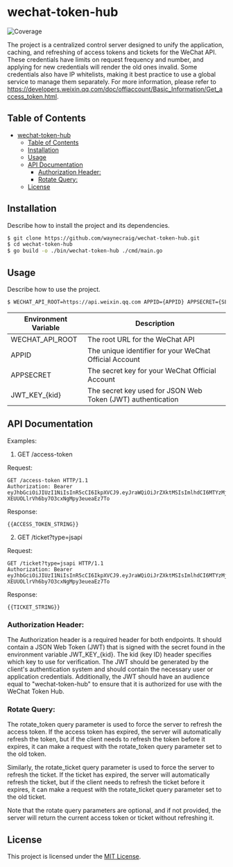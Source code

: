 # wechat-token-hub
![Coverage](https://img.shields.io/badge/Coverage-88.6%25-brightgreen)

 The project is a centralized control server designed to unify the application, caching, and refreshing of access tokens and tickets for the WeChat API. These credentials have limits on request frequency and number, and applying for new credentials will render the old ones invalid. Some credentials also have IP whitelists, making it best practice to use a global service to manage them separately. For more information, please refer to https://developers.weixin.qq.com/doc/offiaccount/Basic_Information/Get_access_token.html.

## Table of Contents

- [wechat-token-hub](#wechat-token-hub)
  - [Table of Contents](#table-of-contents)
  - [Installation](#installation)
  - [Usage](#usage)
  - [API Documentation](#api-documentation)
    - [Authorization Header:](#authorization-header)
    - [Rotate Query:](#rotate-query)
  - [License](#license)

## Installation

Describe how to install the project and its dependencies.

```sh
$ git clone https://github.com/waynecraig/wechat-token-hub.git
$ cd wechat-token-hub
$ go build -o ./bin/wechat-token-hub ./cmd/main.go
```

## Usage

Describe how to use the project.

```sh
$ WECHAT_API_ROOT=https://api.weixin.qq.com APPID={APPID} APPSECRET={SECRET} JWT_KEY_{kid}={KEY} ./bin/wechat-token-hub
```

| Environment Variable | Description |
| --- | --- |
| WECHAT_API_ROOT | The root URL for the WeChat API |
| APPID | The unique identifier for your WeChat Official Account  |
| APPSECRET | The secret key for your WeChat Official Account |
| JWT_KEY_{kid} | The secret key used for JSON Web Token (JWT) authentication |

## API Documentation

Examples:

1. GET /access-token

Request:
```
GET /access-token HTTP/1.1
Authorization: Bearer eyJhbGciOiJIUzI1NiIsInR5cCI6IkpXVCJ9.eyJraWQiOiJrZXktMSIsImlhdCI6MTYzMjQ2NzA4OCwiYXVkIjoid2VjaGF0LXRva2VuLWh1YiJ9.l3Uq3jHMZ-XEUUOLlrVh6by7O3cxNgMpy3eueaEz7To
```

Response:
```raw
{{ACCESS_TOKEN_STRING}}
```

2. GET /ticket?type=jsapi

Request:
```
GET /ticket?type=jsapi HTTP/1.1
Authorization: Bearer eyJhbGciOiJIUzI1NiIsInR5cCI6IkpXVCJ9.eyJraWQiOiJrZXktMSIsImlhdCI6MTYzMjQ2NzA4OCwiYXVkIjoid2VjaGF0LXRva2VuLWh1YiJ9.l3Uq3jHMZ-XEUUOLlrVh6by7O3cxNgMpy3eueaEz7To
```

Response:
```raw
{{TICKET_STRING}}
```

### Authorization Header:

The Authorization header is a required header for both endpoints. It should contain a JSON Web Token (JWT) that is signed with the secret found in the environment variable JWT_KEY_{kid}. The kid (key ID) header specifies which key to use for verification. The JWT should be generated by the client's authentication system and should contain the necessary user or application credentials. Additionally, the JWT should have an audience equal to "wechat-token-hub" to ensure that it is authorized for use with the WeChat Token Hub.

### Rotate Query:

The rotate_token query parameter is used to force the server to refresh the access token. If the access token has expired, the server will automatically refresh the token, but if the client needs to refresh the token before it expires, it can make a request with the rotate_token query parameter set to the old token.

Similarly, the rotate_ticket query parameter is used to force the server to refresh the ticket. If the ticket has expired, the server will automatically refresh the ticket, but if the client needs to refresh the ticket before it expires, it can make a request with the rotate_ticket query parameter set to the old ticket.

Note that the rotate query parameters are optional, and if not provided, the server will return the current access token or ticket without refreshing it.

## License

This project is licensed under the [MIT License](LICENSE).